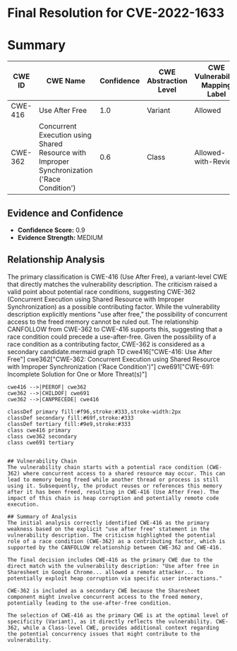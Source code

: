# Final Resolution for CVE-2022-1633

# Summary
| CWE ID | CWE Name | Confidence | CWE Abstraction Level | CWE Vulnerability Mapping Label | CWE-Vulnerability Mapping Notes |
|---|---|---|---|---|---|
| CWE-416 | Use After Free | 1.0 | Variant | Allowed | Primary CWE |
| CWE-362 | Concurrent Execution using Shared Resource with Improper Synchronization ('Race Condition') | 0.6 | Class | Allowed-with-Review | Secondary Candidate |

## Evidence and Confidence

*   **Confidence Score:** 0.9
*   **Evidence Strength:** MEDIUM

## Relationship Analysis
The primary classification is CWE-416 (Use After Free), a variant-level CWE that directly matches the vulnerability description. The criticism raised a valid point about potential race conditions, suggesting CWE-362 (Concurrent Execution using Shared Resource with Improper Synchronization) as a possible contributing factor. While the vulnerability description explicitly mentions "use after free," the possibility of concurrent access to the freed memory cannot be ruled out. The relationship CANFOLLOW from CWE-362 to CWE-416 supports this, suggesting that a race condition could precede a use-after-free. Given the possibility of a race condition as a contributing factor, CWE-362 is considered as a secondary candidate.mermaid
graph TD
    cwe416["CWE-416: Use After Free"]
    cwe362["CWE-362: Concurrent Execution using Shared Resource with Improper Synchronization ('Race Condition')"]
    cwe691["CWE-691: Incomplete Solution for One or More Threat(s)"]
    
    cwe416 -->|PEEROF| cwe362
    cwe362 -->|CHILDOF| cwe691
    cwe362 -->|CANPRECEDE| cwe416
    
    classDef primary fill:#f96,stroke:#333,stroke-width:2px
    classDef secondary fill:#69f,stroke:#333
    classDef tertiary fill:#9e9,stroke:#333
    class cwe416 primary
    class cwe362 secondary
    class cwe691 tertiary
```

## Vulnerability Chain
The vulnerability chain starts with a potential race condition (CWE-362) where concurrent access to a shared resource may occur. This can lead to memory being freed while another thread or process is still using it. Subsequently, the product reuses or references this memory after it has been freed, resulting in CWE-416 (Use After Free). The impact of this chain is heap corruption and potentially remote code execution.

## Summary of Analysis
The initial analysis correctly identified CWE-416 as the primary weakness based on the explicit "use after free" statement in the vulnerability description. The criticism highlighted the potential role of a race condition (CWE-362) as a contributing factor, which is supported by the CANFOLLOW relationship between CWE-362 and CWE-416.

The final decision includes CWE-416 as the primary CWE due to the direct match with the vulnerability description: "Use after free in Sharesheet in Google Chrome... allowed a remote attacker... to potentially exploit heap corruption via specific user interactions."

CWE-362 is included as a secondary CWE because the Sharesheet component might involve concurrent access to the freed memory, potentially leading to the use-after-free condition.

The selection of CWE-416 as the primary CWE is at the optimal level of specificity (Variant), as it directly reflects the vulnerability. CWE-362, while a Class-level CWE, provides additional context regarding the potential concurrency issues that might contribute to the vulnerability.
```